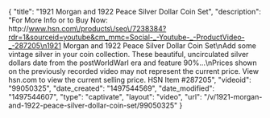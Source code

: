 {
    "title": "1921 Morgan and 1922 Peace Silver Dollar Coin Set",
    "description": "For More Info or to Buy Now: http:\/\/www.hsn.com\/products\/seo\/7238384?rdr=1&sourceid=youtube&cm_mmc=Social-_-Youtube-_-ProductVideo-_-287205\n1921 Morgan and 1922 Peace Silver Dollar Coin Set\nAdd some vintage silver in your coin collection. These beautiful, uncirculated silver dollars date from the postWorldWarI era and feature 90%...\nPrices shown on the previously recorded video may not represent the current price.  View hsn.com to view the current selling price. HSN Item #287205",
    "videoid": "99050325",
    "date_created": "1497544569",
    "date_modified": "1497544607",
    "type": "captivate",
    "layout": "video",
    "url": "\/v\/1921-morgan-and-1922-peace-silver-dollar-coin-set\/99050325"
}